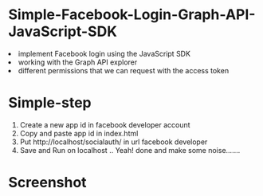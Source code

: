 # Simple-Facebook-Login-Graph-API-JavaScript-SDK

<li>implement Facebook login using the JavaScript SDK </li>
<li>working with the Graph API explorer</li>
<li>different permissions that we can request with the access token</li>

# Simple-step

1. Create a new app id in facebook developer account <br>
2. Copy and paste app id in index.html <br>
3. Put http://localhost/socialauth/ in url facebook developer <br>
4. Save and Run on localhost .. Yeah! done and make some noise....... 






# Screenshot

